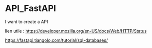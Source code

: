 # API_FastAPI

I want to create a API

lien utile : 
https://developer.mozilla.org/en-US/docs/Web/HTTP/Status

https://fastapi.tiangolo.com/tutorial/sql-databases/

